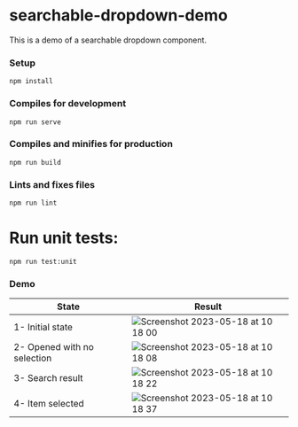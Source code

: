 # searchable-dropdown-demo
This is a demo of a searchable dropdown component.

### Setup
```
npm install
```

### Compiles for development
```
npm run serve
```

### Compiles and minifies for production
```
npm run build
```

### Lints and fixes files
```
npm run lint
```

# Run unit tests:
```
npm run test:unit
```

### Demo

| State | Result |
| ------ | ------ |
| 1- Initial state | ![Screenshot 2023-05-18 at 10 18 00](https://github.com/sinanzt/searchable-dropdown/assets/16318709/23c8d5b4-f2f7-47eb-ad74-2f90433dd6ab) |
| 2- Opened with no selection | ![Screenshot 2023-05-18 at 10 18 08](https://github.com/sinanzt/searchable-dropdown/assets/16318709/e20eb2bd-1287-4457-9297-433b5109912a) |
| 3- Search result | ![Screenshot 2023-05-18 at 10 18 22](https://github.com/sinanzt/searchable-dropdown/assets/16318709/346a3c45-0aef-4fac-a204-44425535781e) |
| 4- Item selected | ![Screenshot 2023-05-18 at 10 18 37](https://github.com/sinanzt/searchable-dropdown/assets/16318709/04bf9dfe-3517-44d3-a7ef-693c6015fa2f) |
